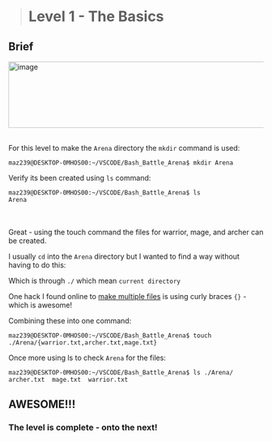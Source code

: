 > # Level 1 - The Basics
## Brief

<img width="837" height="131" alt="image" src="https://github.com/user-attachments/assets/a946f7b3-796f-4945-a51c-699a5cf374bf" />
<br><br>

For this level to make the `Arena` directory the `mkdir` command is used:

    maz239@DESKTOP-0MHOS00:~/VSCODE/Bash_Battle_Arena$ mkdir Arena                        

Verify its been created using `ls` command:

    maz239@DESKTOP-0MHOS00:~/VSCODE/Bash_Battle_Arena$ ls
    Arena
<br><br>
Great - using the touch command the files for warrior, mage, and archer can be created.

I usually `cd` into the `Arena` directory but I wanted to find a way without having to do this: 

Which is through `./` which mean `current directory`

One hack I found online to [make multiple files](https://unix.stackexchange.com/questions/338909/without-changing-your-current-directory-create-an-empty-file-in-another-directo) is using curly braces `{}` - which is awesome!

Combining these into one command:

    maz239@DESKTOP-0MHOS00:~/VSCODE/Bash_Battle_Arena$ touch ./Arena/{warrior.txt,archer.txt,mage.txt}
Once more using ls to check `Arena` for the files:
    
    maz239@DESKTOP-0MHOS00:~/VSCODE/Bash_Battle_Arena$ ls ./Arena/
    archer.txt  mage.txt  warrior.txt

## AWESOME!!!

### The level is complete - onto the next!


  

